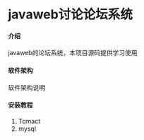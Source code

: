 # javaweb讨论论坛系统

#### 介绍
javaweb的论坛系统，本项目源码提供学习使用

#### 软件架构
软件架构说明


#### 安装教程

1.  Tomact
2.  mysql

